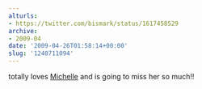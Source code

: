 ```yaml
---
alturls:
- https://twitter.com/bismark/status/1617458529
archive:
- 2009-04
date: '2009-04-26T01:58:14+00:00'
slug: '1240711094'
---
```


totally loves [Michelle](https://twitter.com/michelle_wilson) and is going to miss her so much!!

